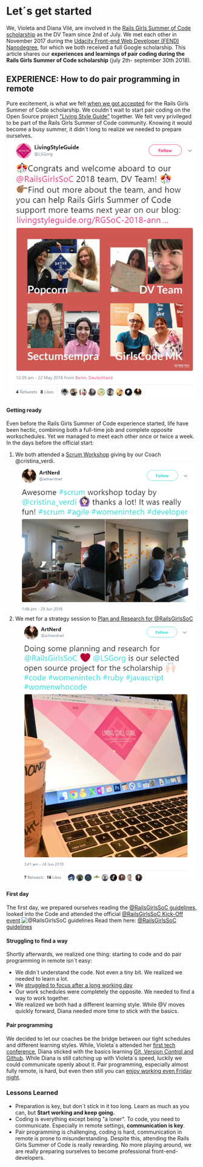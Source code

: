 # Let´s get started
We, Violeta and Diana Vilé, are involved in the [Rails Girls Summer of Code scholarship](https://railsgirlssummerofcode.org/) as the DV Team since 2nd of July. We met each other in November 2017 during  the [Udacity Front-end Web Developer (FEND) Nanodegree](https://www.udacity.com/course/front-end-web-developer-nanodegree--nd001), for which we both received a full Google scholarship. This article shares our __experiences and learnings of pair coding during the Rails Girls Summer of Code scholarship__ (july 2th- september 30th 2018). 

## EXPERIENCE: How to do pair programming in remote
Pure excitement, is what we felt [when we got accepted](https://twitter.com/LSGorg/status/998830730405990400) for the Rails Girls Summer of Code scholarship. We couldn´t wait to start pair coding on the Open Source project ["Living Style Guide"](https://livingstyleguide.org/) together. We felt very privileged to be part of the Rails Girls Summer of Code community. Knowing it would become a busy summer, it didn´t long to realize we needed to prepare ourselves.
![Acceptence](https://github.com/dianavile/RgSocDVTeam/blob/master/img/Living_Style_Guide.png)

#### Getting ready
Even before the Rails Girls Summer of Code experience started, life have been hectic, combining both a full-time job and complete opposite workschedules. Yet we managed to meet each other once or twice a week. 
In the days before the official start: 

1) We both attended a [Scrum Workshop](https://twitter.com/artnerdnet/status/1012799490456158209) giving by our Coach @cristina_verdi.
![Scrum Workshop](https://github.com/dianavile/RgSocDVTeam/blob/master/img/Scrum_Workshop.png)
2) We met for a strategy session to [Plan and Research for @RailsGirlsSoC](https://twitter.com/artnerdnet/status/1012799490456158209) 
![Strategy session](https://github.com/dianavile/RgSocDVTeam/blob/master/img/Daily_planning.png)

#### First day
The first day, we prepared ourselves reading the [@RailsGirlsSoC guidelines](https://twitter.com/artnerdnet/status/1010835368051138560), looked into the Code and attended the official [@RailsGirlsSoC Kick-Off event]()
![@RailsGirlsSoC guidelines]()
Read them here: [@RailsGirlsSoC guidelines]()

#### Struggling to find a way 
Shortly afterwards, we realized one thing: starting to code and do pair programming in remote isn´t easy:

- We didn´t understand the code. Not even a tiny bit. We realized we needed to learn a lot.
- We [struggled to focus after a long working day](https://twitter.com/artnerdnet/status/1015567892081979393)
- Our work schedules were completely the opposite. We needed to find a way to work together.
- We realized we both had a different learning style. While @V moves quickly forward, Diana needed more time to stick with the basics.

#### Pair programming
We decided to let our coaches be the bridge between our tight schedules and different learning styles. While, Violeta´s attended her [first tech conference](https://twitter.com/artnerdnet/status/1015883042462818305), Diana sticked with the basics learning [Git, Version Control and Github](https://github.com/dianavile/RgSocDVTeam/blob/master/General%20Workflow%20Git%2C%20Version%20Control%20and%20Github.md). While Diana is still catching up with Violeta´s speed, luckily we could communicate openly about it. Pair programming, especially almost fully remote, is hard, but even then still you can [enjoy working even Friday night](https://twitter.com/artnerdnet/status/1017905655422881793).

### Lessons Learned 
- Preparation is key, but don´t stick in it too long. Learn as much as you can, but __Start working and keep going.__
- Coding is everything except being "a loner". To code, you need to communicate. Especially in remote settings, __communication is key__.
- Pair programming is challenging, coding is hard, communication in remote is prone to misunderstanding. Despite this, attending the Rails Girls Summer of Code is really rewarding. No more playing around, we are really preparing ourselves to become professional front-end- developers.
